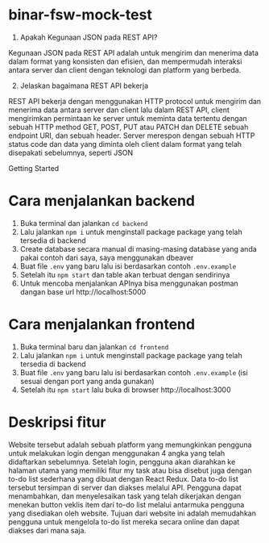 # binar-fsw-mock-test

1. Apakah Kegunaan JSON pada REST API?

Kegunaan JSON pada REST API adalah untuk mengirim dan menerima data dalam format yang konsisten dan efisien, dan mempermudah interaksi antara server dan client dengan teknologi dan platform yang berbeda.

2. Jelaskan bagaimana REST API bekerja

REST API bekerja dengan menggunakan HTTP protocol untuk mengirim dan menerima data antara server dan client lalu dalam REST API, client mengirimkan permintaan ke server untuk meminta data tertentu dengan sebuah HTTP method GET, POST, PUT atau PATCH dan DELETE sebuah endpoint URI, dan sebuah header. Server merespon dengan sebuah HTTP status code dan data yang diminta oleh client dalam format yang telah disepakati sebelumnya, seperti JSON

Getting Started

# Cara menjalankan backend

1. Buka terminal dan jalankan `cd backend`
2. Lalu jalankan `npm i` untuk menginstall package package yang telah tersedia di backend
3. Create database secara manual di masing-masing database yang anda pakai contoh dari saya, saya menggunakan dbeaver
4. Buat file `.env` yang baru lalu isi berdasarkan contoh `.env.example`
5. Setelah itu `npm start` dan table akan terbuat dengan sendirinya
6. Untuk mencoba menjalankan APInya bisa menggunakan postman dangan base url http://localhost:5000

# Cara menjalankan frontend

1. Buka terminal baru dan jalankan `cd frontend` 
2. Lalu jalankan `npm i` untuk menginstall package package yang telah tersedia di backend
4. Buat file `.env` yang baru lalu isi berdasarkan contoh `.env.example` (isi sesuai dengan port yang anda gunakan)
5. Setelah itu `npm start` lalu buka di browser http://localhost:3000

# Deskripsi fitur
Website tersebut adalah sebuah platform yang memungkinkan pengguna untuk melakukan login dengan menggunakan 4 angka yang telah didaftarkan sebelumnya. Setelah login, pengguna akan diarahkan ke halaman utama yang memiliki fitur my task atau bisa disebut juga dengan to-do list sederhana yang dibuat dengan React Redux. Data to-do list tersebut tersimpan di server dan diakses melalui API. Pengguna dapat menambahkan, dan menyelesaikan task yang telah dikerjakan dengan menekan button veklis item dari to-do list melalui antarmuka pengguna yang disediakan oleh website. Tujuan dari website ini adalah memudahkan pengguna untuk mengelola to-do list mereka secara online dan dapat diakses dari mana saja.

